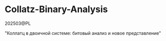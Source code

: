 # Collatz-Binary-Analysis
202503@PL


"Коллатц в двоичной системе: битовый анализ и новое представление"

